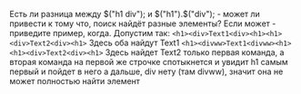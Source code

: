 Есть ли разница между $("h1 div"); и $("h1").$("div"); - может ли привести к тому что, поиск найдёт разные элементы?
Если может - приведите пример, когда.
Допустим так:
`<h1><div>Text1<div><h1><h1><div>Text2<div><h1>` Здесь оба найдут Text1 
`<h1><divww>Text1<divww><h1><h1><div>Text2<div><h1>` Здесь  найдет Text2 только первая команда, а вторая команда на
первой же строчке спотыкнется и увидит h1 самым первый и пойдет в него а дальше,  div нету (там divww), значит она 
не может полностью найти элемент
